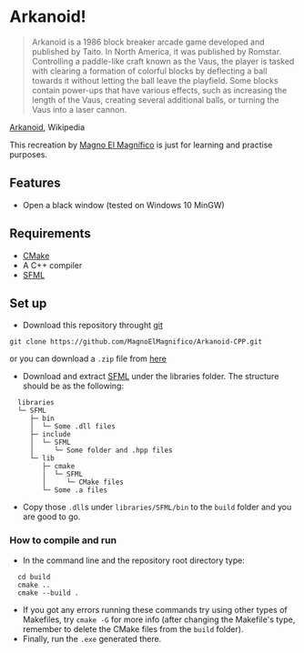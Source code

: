   Arkanoid!
=============

> Arkanoid is a 1986 block breaker arcade game developed and published by Taito. In North America,
  it was published by Romstar. Controlling a paddle-like craft known as the Vaus, the player is tasked
  with clearing a formation of colorful blocks by deflecting a ball towards it without letting the ball
  leave the playfield. Some blocks contain power-ups that have various effects, such as increasing the
  length of the Vaus, creating several additional balls, or turning the Vaus into a laser cannon.

[Arkanoid](https://en.wikipedia.org/wiki/Arkanoid), Wikipedia

This recreation by [Magno El Magnífico](https://github.com/MagnoElMagnifico) is just for learning and
practise purposes.

## Features
- Open a black window (tested on Windows 10 MinGW)

## Requirements
- [CMake](https://cmake.org/download/)
- A C++ compiler
- [SFML](https://www.sfml-dev.org/download/sfml/2.5.1/)

## Set up
- Download this repository throught [git](https://git-scm.com/downloads)
```
git clone https://github.com/MagnoElMagnifico/Arkanoid-CPP.git
```
or you can download a `.zip` file from
[here](https://github.com/MagnoElMagnifico/Arkanoid-CPP/archive/main.zip)
- Download and extract [SFML](https://www.sfml-dev.org/download/sfml/2.5.1/) under the libraries folder.
The structure should be as the following:

```
  libraries
  └─ SFML
     ├─ bin
     │  └─ Some .dll files
     ├─ include
     │  └─ SFML
     │     └─ Some folder and .hpp files
     └─ lib
        ├─ cmake
        │  └─ SFML
        │     └─ CMake files
        └─ Some .a files

```

- Copy those `.dll`s under `libraries/SFML/bin` to the `build` folder and you are good to go.

### How to compile and run
- In the command line and the repository root directory type:
```
  cd build
  cmake ..
  cmake --build .
```
- If you got any errors running these commands try using other types of Makefiles, try `cmake -G` for more info
(after changing the Makefile's type, remember to delete the CMake files from the `build` folder).
- Finally, run the `.exe` generated there.
